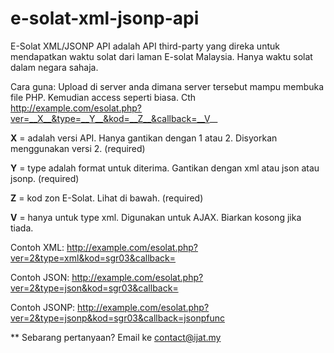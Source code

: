 e-solat-xml-jsonp-api
=====================

E-Solat XML/JSONP API adalah API third-party yang direka untuk mendapatkan waktu solat dari laman E-solat Malaysia.
Hanya waktu solat dalam negara sahaja.

Cara guna:
Upload di server anda dimana server tersebut mampu membuka file PHP. Kemudian access seperti biasa.
Cth http://example.com/esolat.php?ver=__X__&type=__Y__&kod=__Z__&callback=__V__

__X__ = adalah versi API. Hanya gantikan dengan 1 atau 2. Disyorkan menggunakan versi 2. (required)

__Y__ = type adalah format untuk diterima. Gantikan dengan xml atau json atau jsonp. (required)

__Z__ = kod zon E-Solat. Lihat di bawah. (required)

__V__ = hanya untuk type xml. Digunakan untuk AJAX. Biarkan kosong jika tiada.

Contoh XML:
http://example.com/esolat.php?ver=2&type=xml&kod=sgr03&callback=

Contoh JSON:
http://example.com/esolat.php?ver=2&type=json&kod=sgr03&callback=

Contoh JSONP:
http://example.com/esolat.php?ver=2&type=jsonp&kod=sgr03&callback=jsonpfunc

**
Sebarang pertanyaan? Email ke contact@ijat.my
